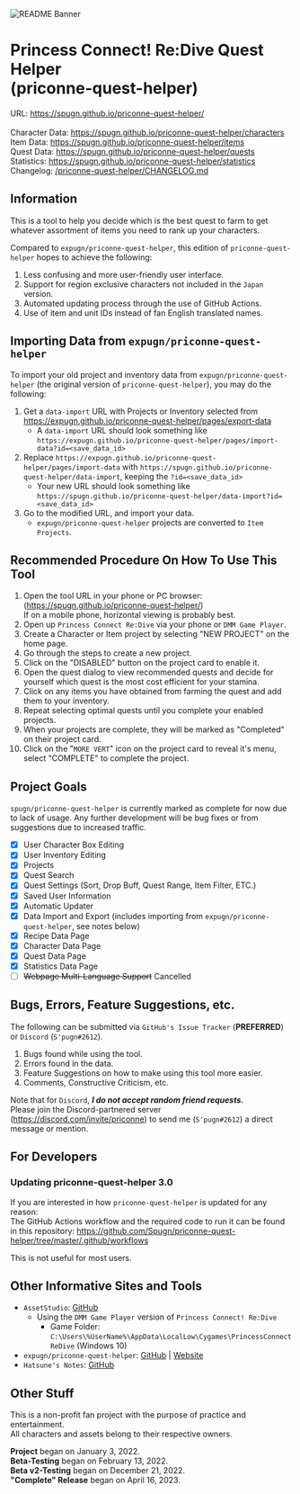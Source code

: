 ![README Banner](https://raw.githubusercontent.com/Expugn/priconne-quest-helper/master/images/webpage/README_Banner.png)

# Princess Connect! Re:Dive Quest Helper<br/>(priconne-quest-helper)

URL: <https://spugn.github.io/priconne-quest-helper/><br/><br/>
Character Data: <https://spugn.github.io/priconne-quest-helper/characters><br/>
Item Data: <https://spugn.github.io/priconne-quest-helper/items><br/>
Quest Data: <https://spugn.github.io/priconne-quest-helper/quests><br/>
Statistics: <https://spugn.github.io/priconne-quest-helper/statistics><br/>
Changelog: [/priconne-quest-helper/CHANGELOG.md](CHANGELOG.md)<br/>

## Information
This is a tool to help you decide which is the best quest to farm to get
whatever assortment of items you need to rank up your characters.

Compared to `expugn/priconne-quest-helper`, this edition of `priconne-quest-helper` hopes to achieve the following:
1. Less confusing and more user-friendly user interface.
2. Support for region exclusive characters not included in the `Japan` version.
3. Automated updating process through the use of GitHub Actions.
4. Use of item and unit IDs instead of fan English translated names.

## Importing Data from `expugn/priconne-quest-helper`
To import your old project and inventory data from `expugn/priconne-quest-helper` (the original version of `priconne-quest-helper`), you may do the following:
1. Get a `data-import` URL with Projects or Inventory selected from <https://expugn.github.io/priconne-quest-helper/pages/export-data>
   - A `data-import` URL should look something like `https://expugn.github.io/priconne-quest-helper/pages/import-data?id=<save_data_id>`
2. Replace `https://expugn.github.io/priconne-quest-helper/pages/import-data` with `https://spugn.github.io/priconne-quest-helper/data-import`, keeping the `?id=<save_data_id>`
   - Your new URL should look something like `https://spugn.github.io/priconne-quest-helper/data-import?id=<save_data_id>`
3. Go to the modified URL, and import your data.
   - `expugn/priconne-quest-helper` projects are converted to `Item Projects`.

## Recommended Procedure On How To Use This Tool
1. Open the tool URL in your phone or PC browser: (<https://spugn.github.io/priconne-quest-helper/>)<br>
If on a mobile phone, horizontal viewing is probably best.
2. Open up `Princess Connect Re:Dive` via your phone or `DMM Game Player`.
3. Create a Character or Item project by selecting "NEW PROJECT" on the home page.
4. Go through the steps to create a new project.
5. Click on the "DISABLED" button on the project card to enable it.
6. Open the quest dialog to view recommended quests and decide for yourself which quest is the most cost efficient for your stamina.
7. Click on any items you have obtained from farming the quest and add them to your inventory.
8. Repeat selecting optimal quests until you complete your enabled projects.
9.  When your projects are complete, they will be marked as "Completed" on their project card.
10. Click on the "`MORE VERT`" icon on the project card to reveal it's menu, select "COMPLETE" to complete the project.

## Project Goals
`spugn/priconne-quest-helper` is currently marked as complete for now due to lack of usage. Any further development
will be bug fixes or from suggestions due to increased traffic.<br />

- [x] User Character Box Editing
- [x] User Inventory Editing
- [x] Projects
- [x] Quest Search
- [x] Quest Settings (Sort, Drop Buff, Quest Range, Item Filter, ETC.)
- [x] Saved User Information
- [x] Automatic Updater
- [x] Data Import and Export (includes importing from `expugn/priconne-quest-helper`, see notes below)
- [x] Recipe Data Page
- [x] Character Data Page
- [x] Quest Data Page
- [x] Statistics Data Page
- [ ] ~~Webpage Multi-Language Support~~ Cancelled

## Bugs, Errors, Feature Suggestions, etc.
The following can be submitted via `GitHub's Issue Tracker` (**PREFERRED**) or `Discord` (`S'pugn#2612`).
1. Bugs found while using the tool.
2. Errors found in the data.
3. Feature Suggestions on how to make using this tool more easier.
4. Comments, Constructive Criticism, etc.

Note that for `Discord`, ***I do not accept random friend requests.*** <br/>
Please join the Discord-partnered server (<https://discord.com/invite/priconne>) to send me (`S'pugn#2612`) a direct message or mention.

## For Developers
### Updating priconne-quest-helper 3.0
If you are interested in how `priconne-quest-helper` is updated for any reason:<br/>
The GitHub Actions workflow and the required code to run it can be found in this repository: <https://github.com/Spugn/priconne-quest-helper/tree/master/.github/workflows>

This is not useful for most users.

## Other Informative Sites and Tools
- `AssetStudio`: [GitHub](https://github.com/Perfare/AssetStudio)
  - Using the `DMM Game Player` version of `Princess Connect! Re:Dive`
      - Game Folder: `C:\Users\%UserName%\AppData\LocalLow\Cygames\PrincessConnectReDive` (Windows 10)
- `expugn/priconne-quest-helper`: [GitHub](https://github.com/Expugn/priconne-quest-helper) | [Website](https://expugn.github.io/priconne-quest-helper/)
- `Hatsune's Notes`: [GitHub](https://github.com/superk589/PrincessGuide)

## Other Stuff
This is a non-profit fan project with the purpose of practice and entertainment.<br/>
All characters and assets belong to their respective owners.

**Project** began on January 3, 2022.<br/>
**Beta-Testing** began on February 13, 2022.<br/>
**Beta v2-Testing** began on December 21, 2022.<br/>
**"Complete" Release** began on April 16, 2023.<br/>